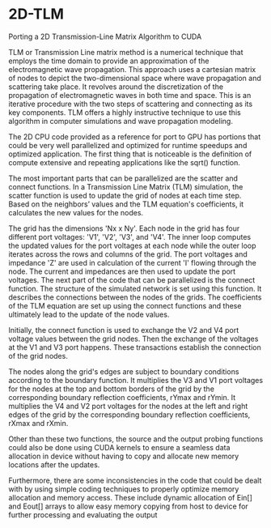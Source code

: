 # 2D-TLM
Porting a 2D Transmission-Line Matrix Algorithm to CUDA

TLM or Transmission Line matrix method is a numerical technique that employs the time domain
to provide an approximation of the electromagnetic wave propagation. This approach uses a
cartesian matrix of nodes to depict the two-dimensional space where wave propagation and
scattering take place. It revolves around the discretization of the propagation of electromagnetic
waves in both time and space. This is an iterative procedure with the two steps of scattering and
connecting as its key components. TLM offers a highly instructive technique to use this algorithm
in computer simulations and wave propagation modeling.

The 2D CPU code provided as a reference for port to GPU has portions that could be very well
parallelized and optimized for runtime speedups and optimized application. The first thing that is
noticeable is the definition of compute extensive and repeating applications like the sqrt() function.

The most important parts that can be parallelized are the scatter and connect functions. In a
Transmission Line Matrix (TLM) simulation, the scatter function is used to update the grid of
nodes at each time step. Based on the neighbors’ values and the TLM equation's coefficients, it
calculates the new values for the nodes.

The grid has the dimensions 'Nx x Ny'. Each node in the grid has four different port voltages: 'V1',
'V2', 'V3', and 'V4'. The inner loop computes the updated values for the port voltages at each node
while the outer loop iterates across the rows and columns of the grid. The port voltages
and impedance 'Z' are used in calculation of the current 'I' flowing through the node. The current
and impedances are then used to update the port voltages.
The next part of the code that can be parallelized is the connect function. The structure of the
simulated network is set using this function. It describes the connections between the nodes of the
grids. The coefficients of the TLM equation are set up using the connect functions and these
ultimately lead to the update of the node values.

Initially, the connect function is used to exchange the V2 and V4 port voltage values between the
grid nodes. Then the exchange of the voltages at the V1 and V3 port happens. These transactions
establish the connection of the grid nodes.

The nodes along the grid's edges are subject to boundary conditions according to the boundary
function. It multiplies the V3 and V1 port voltages for the nodes at the top and bottom borders of
the grid by the corresponding boundary reflection coefficients, rYmax and rYmin. It multiplies the
V4 and V2 port voltages for the nodes at the left and right edges of the grid by the corresponding
boundary reflection coefficients, rXmax and rXmin.

Other than these two functions, the source and the output probing functions could also be done
using CUDA kernels to ensure a seamless data allocation in device without having to copy and
allocate new memory locations after the updates.

Furthermore, there are some inconsistencies in the code that could be dealt with by using simple
coding techniques to properly optimize memory allocation and memory access. These include
dynamic allocation of Ein[] and Eout[] arrays to allow easy memory copying from host to device
for further processing and evaluating the output

